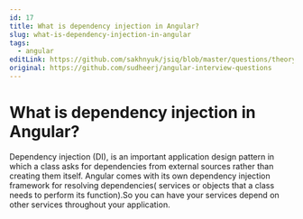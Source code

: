 ```yaml
---
id: 17
title: What is dependency injection in Angular?
slug: what-is-dependency-injection-in-angular
tags:
  - angular
editLink: https://github.com/sakhnyuk/jsiq/blob/master/questions/theory/angular/17.md
original: https://github.com/sudheerj/angular-interview-questions
---
```


# What is dependency injection in Angular?

Dependency injection (DI), is an important application design pattern in which a class asks for dependencies from external sources rather than creating them itself. Angular comes with its own dependency injection framework for resolving dependencies( services or objects that a class needs to perform its function).So you can have your services depend on other services throughout your application.